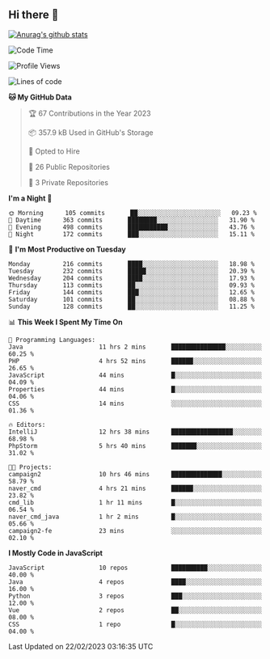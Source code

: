 ## Hi there 👋

[![Anurag's github stats](https://github-readme-stats.vercel.app/api?username=Songwonseok)](https://github.com/anuraghazra/github-readme-stats)



<!--START_SECTION:waka-->
![Code Time](http://img.shields.io/badge/Code%20Time-2%2C096%20hrs%2036%20mins-blue)

![Profile Views](http://img.shields.io/badge/Profile%20Views-4-blue)

![Lines of code](https://img.shields.io/badge/From%20Hello%20World%20I%27ve%20Written--19%20Million%20lines%20of%20code-blue)

**🐱 My GitHub Data** 

> 🏆 67 Contributions in the Year 2023
 > 
> 📦 357.9 kB Used in GitHub's Storage 
 > 
> 💼 Opted to Hire
 > 
> 📜 26 Public Repositories 
 > 
> 🔑 3 Private Repositories  
 > 
**I'm a Night 🦉** 

```text
🌞 Morning      105 commits       ██░░░░░░░░░░░░░░░░░░░░░░░   09.23 % 
🌆 Daytime      363 commits       ████████░░░░░░░░░░░░░░░░░   31.90 % 
🌃 Evening      498 commits       ███████████░░░░░░░░░░░░░░   43.76 % 
🌙 Night        172 commits       ███░░░░░░░░░░░░░░░░░░░░░░   15.11 % 

```
📅 **I'm Most Productive on Tuesday** 

```text
Monday         216 commits       ████░░░░░░░░░░░░░░░░░░░░░   18.98 % 
Tuesday        232 commits       █████░░░░░░░░░░░░░░░░░░░░   20.39 % 
Wednesday      204 commits       ████░░░░░░░░░░░░░░░░░░░░░   17.93 % 
Thursday       113 commits       ██░░░░░░░░░░░░░░░░░░░░░░░   09.93 % 
Friday         144 commits       ███░░░░░░░░░░░░░░░░░░░░░░   12.65 % 
Saturday       101 commits       ██░░░░░░░░░░░░░░░░░░░░░░░   08.88 % 
Sunday         128 commits       ██░░░░░░░░░░░░░░░░░░░░░░░   11.25 % 

```


📊 **This Week I Spent My Time On** 

```text
💬 Programming Languages: 
Java                     11 hrs 2 mins       ███████████████░░░░░░░░░░   60.25 % 
PHP                      4 hrs 52 mins       ██████░░░░░░░░░░░░░░░░░░░   26.65 % 
JavaScript               44 mins             █░░░░░░░░░░░░░░░░░░░░░░░░   04.09 % 
Properties               44 mins             █░░░░░░░░░░░░░░░░░░░░░░░░   04.06 % 
CSS                      14 mins             ░░░░░░░░░░░░░░░░░░░░░░░░░   01.36 % 

🔥 Editors: 
IntelliJ                 12 hrs 38 mins      █████████████████░░░░░░░░   68.98 % 
PhpStorm                 5 hrs 40 mins       ███████░░░░░░░░░░░░░░░░░░   31.02 % 

🐱‍💻 Projects: 
campaign2                10 hrs 46 mins      ██████████████░░░░░░░░░░░   58.79 % 
naver_cmd                4 hrs 21 mins       ██████░░░░░░░░░░░░░░░░░░░   23.82 % 
cmd_lib                  1 hr 11 mins        █░░░░░░░░░░░░░░░░░░░░░░░░   06.54 % 
naver_cmd_java           1 hr 2 mins         █░░░░░░░░░░░░░░░░░░░░░░░░   05.66 % 
campaign2-fe             23 mins             ░░░░░░░░░░░░░░░░░░░░░░░░░   02.10 % 

```

**I Mostly Code in JavaScript** 

```text
JavaScript               10 repos            ██████████░░░░░░░░░░░░░░░   40.00 % 
Java                     4 repos             ████░░░░░░░░░░░░░░░░░░░░░   16.00 % 
Python                   3 repos             ███░░░░░░░░░░░░░░░░░░░░░░   12.00 % 
Vue                      2 repos             ██░░░░░░░░░░░░░░░░░░░░░░░   08.00 % 
CSS                      1 repo              █░░░░░░░░░░░░░░░░░░░░░░░░   04.00 % 

```



 Last Updated on 22/02/2023 03:16:35 UTC
<!--END_SECTION:waka-->
